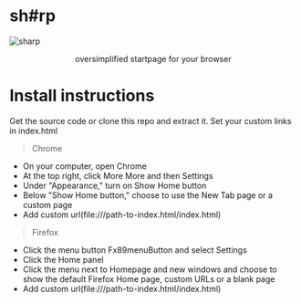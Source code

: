 # sh#rp
![sharp](https://user-images.githubusercontent.com/101978017/159263455-a7d638bd-ebcd-4721-9b47-495cb673f281.png)
<p align="center">oversimplified startpage for your browser</p>

# Install instructions
Get the source code or clone this repo and extract it.
Set your custom links in index.html
> Chrome
- On your computer, open Chrome
- At the top right, click More More and then Settings
- Under "Appearance," turn on Show Home button
- Below "Show Home button," choose to use the New Tab page or a custom page
- Add custom url(file:///path-to-index.html/index.html)
> Firefox
- Click the menu button Fx89menuButton and select Settings
- Click the Home panel
- Click the menu next to Homepage and new windows and choose to show the default Firefox Home page, custom URLs or a blank page
- Add custom url(file:///path-to-index.html/index.html)
